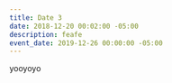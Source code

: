 ```yaml
---
title: Date 3
date: 2018-12-20 00:02:00 -05:00
description: feafe
event_date: 2019-12-26 00:00:00 -05:00
---
```


yooyoyo